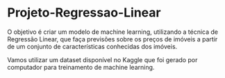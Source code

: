 # Projeto-Regressao-Linear

<p>
O objetivo é criar um modelo de machine learning, utilizando a técnica de Regressão Linear, que faça previsões sobre os preços de imóveis a partir de um conjunto de características conhecidas dos imóveis.

Vamos utilizar um dataset disponível no Kaggle que foi gerado por computador para treinamento de machine learning.
</p>
